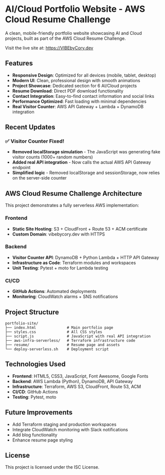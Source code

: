 # AI/Cloud Portfolio Website - AWS Cloud Resume Challenge

A clean, mobile-friendly portfolio website showcasing AI and Cloud projects, built as part of the AWS Cloud Resume Challenge.

Visit the live site at: <https://VIBEbyCory.dev>

## Features

- **Responsive Design**: Optimized for all devices (mobile, tablet, desktop)
- **Modern UI**: Clean, professional design with smooth animations
- **Project Showcase**: Dedicated section for 6 AI/Cloud projects
- **Resume Download**: Direct PDF download functionality
- **Contact Integration**: Easy-to-find contact information and social links
- **Performance Optimized**: Fast loading with minimal dependencies
- **Real Visitor Counter**: AWS API Gateway + Lambda + DynamoDB integration

## Recent Updates

### ✅ Visitor Counter Fixed!

- **Removed localStorage simulation** - The JavaScript was generating fake visitor counts (1000+ random numbers)
- **Added real API integration** - Now calls the actual AWS API Gateway endpoint
- **Simplified logic** - Removed localStorage and sessionStorage, now relies on the server-side counter

## AWS Cloud Resume Challenge Architecture

This project demonstrates a fully serverless AWS implementation:

### Frontend

- **Static Site Hosting**: S3 + CloudFront + Route 53 + ACM certificate
- **Custom Domain**: vibebycory.dev with HTTPS

### Backend

- **Visitor Counter API**: DynamoDB + Python Lambda + HTTP API Gateway
- **Infrastructure as Code**: Terraform modules and workspaces
- **Unit Testing**: Pytest + moto for Lambda testing

### CI/CD

- **GitHub Actions**: Automated deployments
- **Monitoring**: CloudWatch alarms + SNS notifications

## Project Structure

```
portfolio-site/
├── index.html              # Main portfolio page
├── styles.css              # All CSS styles
├── script.js               # JavaScript with real API integration
├── aws-infra-serverless/   # Terraform infrastructure code
├── resume/                 # Resume page and assets
└── deploy-serverless.sh    # Deployment script
```

## Technologies Used

- **Frontend**: HTML5, CSS3, JavaScript, Font Awesome, Google Fonts
- **Backend**: AWS Lambda (Python), DynamoDB, API Gateway
- **Infrastructure**: Terraform, AWS S3, CloudFront, Route 53, ACM
- **CI/CD**: GitHub Actions
- **Testing**: Pytest, moto

## Future Improvements

- Add Terraform staging and production workspaces
- Integrate CloudWatch monitoring with Slack notifications
- Add blog functionality
- Enhance resume page styling

## License

This project is licensed under the ISC License.
